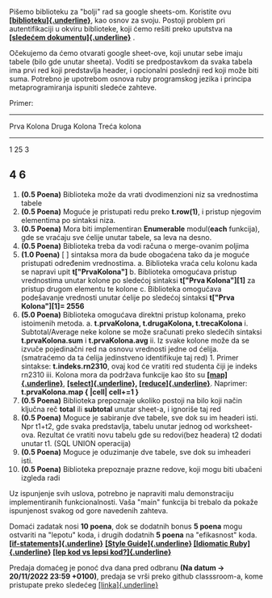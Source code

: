 Pišemo biblioteku za "bolji" rad sa google sheets-om. Koristite ovu
[**[biblioteku]{.underline}**](https://github.com/gimite/google-drive-ruby),
kao osnov za svoju. Postoji problem pri autentifikaciji u okviru
biblioteke, koji ćemo rešiti preko uputstva na **[[sledećem
dokumentu]{.underline}](https://docs.google.com/document/d/1RoiBTxJTYJq0_wEMszJmAgW3ZFI3m7Lb/edit?rtpof=true)**
.

Očekujemo da ćemo otvarati google sheet-ove, koji unutar sebe imaju
tabele (bilo gde unutar sheeta). Voditi se predpostavkom da svaka tabela
ima prvi red koji predstavlja header, i opcionalni poslednji red koji
može biti suma. Potrebno je upotrebom osnova ruby programskog jezika i
principa metaprogramiranja ispuniti sledeće zahteve.

Primer:

  -----------------------------------------------------------------------
  Prva Kolona             Druga Kolona            Treća kolona
  ----------------------- ----------------------- -----------------------
                                                  

  1                       25                      3

  4                                               6
  -----------------------------------------------------------------------

1.  **(0.5 Poena)** Biblioteka može da vrati dvodimenzioni niz sa vrednostima tabele
2.  **(0.5 Poena)** Moguće je pristupati redu preko **t.row(1)**, i pristup njegovim elementima po sintaksi niza.
3.  **(0.5 Poena)** Mora biti implementiran **Enumerable** modul(**each** funkcija), gde se vraćaju sve ćelije unutar tabele, sa leva na desno.
4.  **(0.5 Poena)** Biblioteka treba da vodi računa o merge-ovanim poljima
5.  **(1.0 Poena)** \[ \] sintaksa mora da bude obogaćena tako da je moguće pristupati određenim vrednostima.
    a.  Biblioteka vraća celu kolonu kada se napravi upit **t\["PrvaKolona"\]**
    b.  Biblioteka omogućava pristup vrednostima unutar kolone po sledećoj sintaksi **t\["Prva Kolona"\]\[1\]** za pristup drugom elementu te kolone
    c.  Biblioteka omogućava podešavanje vrednosti unutar ćelije po sledećoj sintaksi **t\["Prva Kolona"\]\[1\]= 2556**
6.  **(5.0 Poena)** Biblioteka omogućava direktni pristup kolonama, preko istoimenih metoda.
    a.  **t.prvaKolona, t.drugaKolona, t.trecaKolona**
        i.  Subtotal/Average neke kolone se može sračunati preko sledećih sintaksi **t.prvaKolona.sum** i **t.prvaKolona.avg**
        ii. Iz svake kolone može da se izvuče pojedinačni red na osnovu vrednosti jedne od ćelija. (smatraćemo da ta ćelija jedinstveno identifikuje taj red)
            1.  Primer sintakse: **t.indeks.rn2310**, ovaj kod će vratiti red studenta čiji je indeks rn2310
        iii. Kolona mora da podržava funkcije kao što su [**[map]{.underline}**](https://apidock.com/ruby/Enumerable/map), **[[select]{.underline}](https://apidock.com/ruby/Enumerable/select),                            [[reduce]{.underline}](https://apidock.com/ruby/Enumerable/reduce)**.
            Naprimer: **t.prvaKolona.map { \|cell\| cell+=1 }**
7.  **(0.5 Poena)** Biblioteka prepoznaje ukoliko postoji na bilo koji način ključna reč **total** ili **subtotal** unutar sheet-a, i ignoriše taj red
8.  **(0.5 Poena)** Moguce je sabiranje dve tabele, sve dok su im headeri isti. Npr t1+t2, gde svaka predstavlja, tabelu unutar
    jednog od worksheet-ova. Rezultat će vratiti novu tabelu gde su redovi(bez headera) t2 dodati unutar t1. (SQL UNION operacija)
9.  **(0.5 Poena)** Moguce je oduzimanje dve tabele, sve dok su imheaderi isti. 
10. **(0.5 Poena)** Biblioteka prepoznaje prazne redove, koji mogu biti ubačeni izgleda radi

Uz ispunjenje svih uslova, potrebno je napraviti malu demonstraciju
implementiranih funkcionalnosti. Vaša "main" funkcija bi trebalo da
pokaže ispunjenost svakog od gore navedenih zahteva.

Domaći zadatak nosi **10 poena**, dok se dodatnih bonus **5 poena** mogu
ostvariti na "lepotu" koda, i drugih dodatnih **5 poena** na
"efikasnost" koda.
[**[if-statements]{.underline}**](https://kyan.com/news/how-ruby-if-statements-can-help-you-write-better-code)
**[[Style Guide]{.underline}](https://github.com/airbnb/ruby)
[[Idiomatic
Ruby]{.underline}](https://www.codementor.io/@leandrotk100/idiomatic-ruby-writing-beautiful-code-pwdt8a8kq)
[[lep kod vs lepsi
kod?]{.underline}](https://technology.doximity.com/articles/when-is-ugly-code-beautiful)**

Predaja domaćeg je ponoć dva dana pred odbranu **(Na datum -\>
20/11/2022 23:59 +0100)**, predaja se vrši preko github classsroom-a,
kome pristupate preko sledećeg
[[linka]{.underline}](https://classroom.github.com/a/yphjIGtd)

